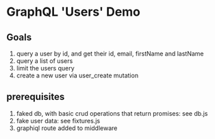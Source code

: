 # GraphQL 'Users' Demo

## Goals

1. query a user by id, and get their id, email, firstName and lastName
2. query a list of users
3. limit the users query
4. create a new user via user_create mutation

## prerequisites

1. faked db, with basic crud operations that return promises: see db.js
2. fake user data: see fixtures.js
3. graphiql route added to middleware
